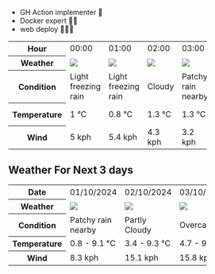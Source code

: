 - GH Action implementer 🚀
- Docker expert 🐳🚢
- web deploy 👨🏻‍💻

<div style="width:400px">


<table>
    <tr>
        <th>Hour</th>
        <td>00:00</td><td>01:00</td><td>02:00</td><td>03:00</td><td>04:00</td><td>05:00</td><td>06:00</td><td>07:00</td><td>08:00</td><td>09:00</td><td>10:00</td><td>11:00</td><td>12:00</td><td>13:00</td><td>14:00</td><td>15:00</td><td>16:00</td><td>17:00</td><td>18:00</td><td>19:00</td><td>20:00</td><td>21:00</td><td>22:00</td><td>23:00</td>
    </tr>
    <tr>
        <th>Weather</th>
        <td><img src="https://cdn.weatherapi.com/weather/64x64/night/311.png"></img></td><td><img src="https://cdn.weatherapi.com/weather/64x64/night/311.png"></img></td><td><img src="https://cdn.weatherapi.com/weather/64x64/night/119.png"></img></td><td><img src="https://cdn.weatherapi.com/weather/64x64/night/176.png"></img></td><td><img src="https://cdn.weatherapi.com/weather/64x64/night/266.png"></img></td><td><img src="https://cdn.weatherapi.com/weather/64x64/night/176.png"></img></td><td><img src="https://cdn.weatherapi.com/weather/64x64/night/176.png"></img></td><td><img src="https://cdn.weatherapi.com/weather/64x64/night/176.png"></img></td><td><img src="https://cdn.weatherapi.com/weather/64x64/day/176.png"></img></td><td><img src="https://cdn.weatherapi.com/weather/64x64/day/176.png"></img></td><td><img src="https://cdn.weatherapi.com/weather/64x64/day/176.png"></img></td><td><img src="https://cdn.weatherapi.com/weather/64x64/day/176.png"></img></td><td><img src="https://cdn.weatherapi.com/weather/64x64/day/176.png"></img></td><td><img src="https://cdn.weatherapi.com/weather/64x64/day/176.png"></img></td><td><img src="https://cdn.weatherapi.com/weather/64x64/day/176.png"></img></td><td><img src="https://cdn.weatherapi.com/weather/64x64/day/296.png"></img></td><td><img src="https://cdn.weatherapi.com/weather/64x64/day/176.png"></img></td><td><img src="https://cdn.weatherapi.com/weather/64x64/day/176.png"></img></td><td><img src="https://cdn.weatherapi.com/weather/64x64/day/176.png"></img></td><td><img src="https://cdn.weatherapi.com/weather/64x64/day/176.png"></img></td><td><img src="https://cdn.weatherapi.com/weather/64x64/night/119.png"></img></td><td><img src="https://cdn.weatherapi.com/weather/64x64/night/116.png"></img></td><td><img src="https://cdn.weatherapi.com/weather/64x64/night/113.png"></img></td><td><img src="https://cdn.weatherapi.com/weather/64x64/night/113.png"></img></td>
    </tr>
    <tr>
        <th>Condition</th>
        <td width="200px">Light freezing rain</td><td width="200px">Light freezing rain</td><td width="200px">Cloudy </td><td width="200px">Patchy rain nearby</td><td width="200px">Light drizzle</td><td width="200px">Patchy rain nearby</td><td width="200px">Patchy rain nearby</td><td width="200px">Patchy rain nearby</td><td width="200px">Patchy rain nearby</td><td width="200px">Patchy rain nearby</td><td width="200px">Patchy rain nearby</td><td width="200px">Patchy rain nearby</td><td width="200px">Patchy rain nearby</td><td width="200px">Patchy rain nearby</td><td width="200px">Patchy rain nearby</td><td width="200px">Light rain</td><td width="200px">Patchy rain nearby</td><td width="200px">Patchy rain nearby</td><td width="200px">Patchy rain nearby</td><td width="200px">Patchy rain nearby</td><td width="200px">Cloudy </td><td width="200px">Partly Cloudy </td><td width="200px">Clear </td><td width="200px">Clear </td>
    </tr>
    <tr>
        <th>Temperature</th>
        <td>1 °C</td><td>0.8 °C</td><td>1.3 °C</td><td>1.3 °C</td><td>1.6 °C</td><td>2.7 °C</td><td>3 °C</td><td>3.3 °C</td><td>4.5 °C</td><td>5 °C</td><td>5.4 °C</td><td>5.8 °C</td><td>6.5 °C</td><td>7.9 °C</td><td>8.9 °C</td><td>9.1 °C</td><td>8.9 °C</td><td>8.8 °C</td><td>8.3 °C</td><td>6.1 °C</td><td>5.7 °C</td><td>5.5 °C</td><td>5.4 °C</td><td>5 °C</td>
    </tr>
    <tr>
        <th>Wind</th>
        <td>5 kph</td><td>5.4 kph</td><td>4.3 kph</td><td>3.2 kph</td><td>4.3 kph</td><td>6.5 kph</td><td>7.2 kph</td><td>7.6 kph</td><td>7.9 kph</td><td>8.3 kph</td><td>8.3 kph</td><td>7.9 kph</td><td>6.8 kph</td><td>5.4 kph</td><td>2.2 kph</td><td>3.6 kph</td><td>1.8 kph</td><td>2.9 kph</td><td>4.7 kph</td><td>4.3 kph</td><td>2.2 kph</td><td>2.9 kph</td><td>4.7 kph</td><td>5.8 kph</td>
    </tr>
</table>


<div/>

## Weather For Next 3 days

<div style="width:400px">


<table>
    <tr>
        <th>Date</th>
        <td>01/10/2024</td><td>02/10/2024</td><td>03/10/2024</td>
    </tr>
    <tr>
        <th>Weather</th>
        <td><img src="https://cdn.weatherapi.com/weather/64x64/day/176.png"/></td><td><img src="https://cdn.weatherapi.com/weather/64x64/day/116.png"/></td><td><img src="https://cdn.weatherapi.com/weather/64x64/day/122.png"/></td>
    </tr>
    <tr>
        <th>Condition</th>
        <td width="200px">Patchy rain nearby</td><td width="200px">Partly Cloudy </td><td width="200px">Overcast </td>
    </tr>
    <tr>
        <th>Temperature</th>
        <td>0.8 -  9.1 °C</td><td>3.4 -  9.3 °C</td><td>4.7 -  9.5 °C</td>
    </tr>
    <tr>
        <th>Wind</th>
        <td>8.3 kph</td><td>15.1 kph</td><td>15.8 kph</td>
    </tr>
</table>


<div/>


